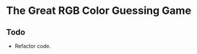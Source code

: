 # The Great RGB Color Guessing Game

[Demo]: https://codepen.io/joshmakar/project/editor/ZRoqwE

## Todo
* Refactor code.